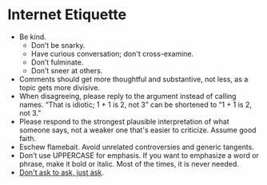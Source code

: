 # Internet Etiquette

- Be kind.
	+ Don’t be snarky.
	+ Have curious conversation; don't cross-examine.
	+ Don’t fulminate.
	+ Don’t sneer at others.
- Comments should get more thoughtful and substantive, not less, as a topic gets more divisive.
- When disagreeing, please reply to the argument instead of calling names. “That is idiotic; 1 + 1 is 2, not 3” can be shortened to “1 + 1 is 2, not 3.”
- Please respond to the strongest plausible interpretation of what someone says, not a weaker one that's easier to criticize. Assume good faith.
- Eschew flamebait. Avoid unrelated controversies and generic tangents.
- Don’t use UPPERCASE for emphasis. If you want to emphasize a word or phrase, make it bold or italic. Most of the times, it is never needed.
- [Don't ask to ask, just ask](https://dontasktoask.com).